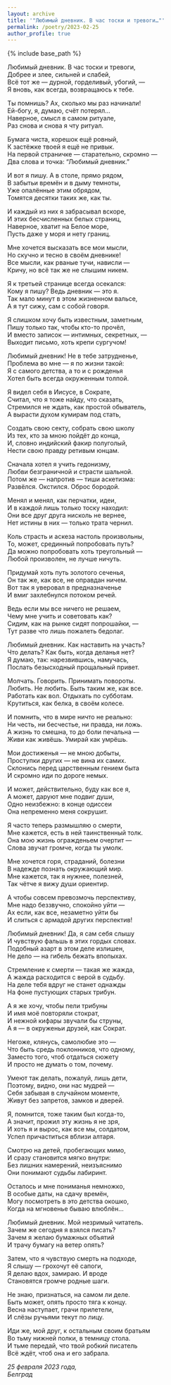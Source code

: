 ```yaml
---
layout: archive
title: '"Любимый дневник. В час тоски и тревоги…"'
permalink: /poetry/2023-02-25
author_profile: true
---
```


{% include base_path %}

Любимый дневник. В час тоски и тревоги, <br>
Добрее и злее, сильней и слабей, <br>
Всё тот же — дурной, горделивый, убогий, — <br>
Я вновь, как всегда, возвращаюсь к тебе. <br>

Ты помнишь? Ах, сколько мы раз начинали! <br>
Ей-богу, я, думаю, счёт потерял… <br>
Наверное, смысл в самом ритуале, <br>
Раз снова и снова я чту ритуал. <br>

Бумага чиста, корешок ещё ровный, <br>
К застёжке твоей я ещё не привык. <br>
На первой страничке — старательно, скромно — <br>
Два слова и точка: “Любимый дневник.” <br>

И вот я пишу. А в столе, прямо рядом, <br>
В забытьи времён и в дыму темноты, <br>
Уже опалённые этим обрядом, <br>
Томятся десятки таких же, как ты. <br>

И каждый из них я забрасывал вскоре, <br>
И этих бесчисленных белых страниц, <br>
Наверное, хватит на Белое море, <br>
Пусть даже у моря и нету границ. <br>

Мне хочется высказать все мои мысли, <br>
Но скучно и тесно в своём дневнике! <br>
Все мысли, как рваные тучи, нависли — <br>
Кричу, но всё так же не слышим никем. <br>

Я к третьей странице всегда осекался: <br>
Кому я пишу? Ведь дневник — это я. <br>
Так мало минут в этом жизненном вальсе, <br>
А я тут сижу, сам с собой говоря. <br>

Я слишком хочу быть известным, заметным, <br>
Пишу только так, чтобы кто-то прочёл, <br>
И вместо записок — интимных, секретных, — <br>
Выходит письмо, хоть крепи сургучом! <br>

Любимый дневник! Не в тебе затрудненье, <br>
Проблема во мне — я по жизни такой: <br>
Я с самого детства, а то и с рожденья <br>
Хотел быть всегда окруженным толпой. <br>

Я видел себя в Иисусе, в Сократе, <br>
Считал, что я тоже найду, что сказать, <br>
Стремился не ждать, как простой обыватель, <br>
А вырасти духом кумирам под стать, <br>

Создать свою секту, собрать свою школу <br>
Из тех, кто за мною пойдёт до конца, <br>
И, словно индийский факир полуголый, <br>
Нести свою правду ретивым юнцам. <br>

Сначала хотел я учить гедонизму, <br>
Любви безграничной и страсти шальной. <br>
Потом же — напротив — тиши аскетизма: <br>
Развёлся. Окстился. Оброс бородой. <br>

Менял и менял, как перчатки, идеи, <br>
И в каждой лишь только тоску находил: <br>
Они все друг друга нисколь не вернее, <br>
Нет истины в них — только трата чернил. <br>

Коль страсть и аскеза настоль произвольны, <br>
То, может, срединный попробовать путь? <br>
Да можно попробовать хоть треугольный — <br>
Любой произволен, не лучше ничуть. <br>

Придумай хоть путь золотого сеченья, <br>
Он так же, как все, не оправдан ничем. <br>
Вот так я уверовал в предназначенье <br>
И вмиг захлебнулся потоком речей. <br>

Ведь если мы все ничего не решаем, <br>
Чему мне учить и советовать как? <br>
Сидим, как на рынке сидят попрошайки, — <br>
Тут разве что лишь пожалеть бедолаг. <br>

Любимый дневник. Как наставить на участь? <br>
Что делать? Как быть, когда деланья нет? <br>
Я думаю, так: нарезвившись, намучась, <br>
Послать безысходный прощальный привет. <br>

Молчать. Говорить. Принимать повороты. <br>
Любить. Не любить. Быть таким же, как все. <br>
Работать как вол. Отдыхать по субботам. <br>
Крутиться, как белка, в своём колесе. <br>

И помнить, что в мире ничто не реально: <br>
Ни честь, ни бесчестье, ни правда, ни ложь. <br>
А жизнь то смешна, то до боли печальна — <br>
Живи как живёшь. Умирай как умрёшь. <br>

Мои достиженья — не мною добыты, <br>
Проступки других — не вина их самих. <br>
Склонись перед царственным гением быта <br>
И скромно иди по дороге немых. <br>

И может, действительно, буду как все я, <br>
А может, даруют мне подвиг души, <br>
Одно неизбежно: в конце одиссеи <br>
Она непременно меня сокрушит. <br>

Я часто теперь размышляю о смерти, <br>
Мне кажется, есть в ней таинственный толк. <br>
Она мою жизнь огражденьем очертит — <br>
Слова звучат громче, когда ты умолк. <br>

Мне хочется горя, страданий, болезни <br>
В надежде познать окружающий мир. <br>
Мне кажется, так я нужнее, полезней, <br>
Так чётче я вижу души ориентир. <br>

А чтобы совсем превозмочь перспективу, <br>
Мне надо беззвучно, спокойно уйти — <br>
Ах если, как все, незаметно уйти бы <br>
И слиться с армадой других перспектив! <br>

Любимый дневник! Да, я сам себя слышу <br>
И чувствую фальшь в этих гордых словах. <br>
Подобный азарт в этом деле излишен, <br>
Не дело — на гибель бежать впопыхах. <br>

Стремление к смерти — такая же жажда, <br>
А жажда расходится с верой в судьбу. <br>
На деле тебя вдруг не станет однажды <br>
На фоне пустующих старых трибун. <br>

А я же хочу, чтобы пели трибуны <br>
И имя моё повторяли стократ, <br>
И нежной кифары звучали бы струны, <br>
А я — в окруженьи друзей, как Сократ. <br>

Негоже, клянусь, самолюбие это — <br>
Что быть средь поклонников, что одному, <br>
Заместо того, чтоб отдаться сюжету <br>
И просто не думать о том, почему. <br>

Умеют так делать, пожалуй, лишь дети, <br>
Поэтому, видно, они нас мудрей — <br>
Себя забывая в случайном моменте, <br>
Живут без запретов, замков и дверей. <br>

Я, помнится, тоже таким был когда-то, <br>
А значит, прожил эту жизнь я не зря, <br>
И хоть я и вырос, как все мы, солдатом, <br>
Успел причаститься вблизи алтаря. <br>

Смотрю на детей, пробегающих мимо, <br>
И сразу становится мягко внутри: <br>
Без лишних намерений, неизъяснимо <br>
Они понимают судьбы лабиринт. <br>

Осталось и мне пониманья немножко, <br>
В особые даты, на сдачу времён, <br>
Могу посмотреть в это детства окошко, <br>
Когда на мгновенье бываю влюблён… <br>

Любимый дневник. Мой незримый читатель. <br>
Зачем же сегодня я взялся писать? <br>
Зачем я желаю бумажных объятий <br>
И трачу бумагу на ветер опять? <br>

Затем, что я чувствую смерть на подходе, <br>
Я слышу — грохочут её сапоги, <br>
Я делаю вдох, замираю. И вроде <br>
Становятся громче родные шаги. <br>

Не знаю, признаться, на самом ли деле. <br>
Быть может, опять просто тяга к концу. <br>
Весна наступает, грачи прилетели, <br>
И слёзы ручьями текут по лицу. <br>

Иди же, мой друг, к остальным своим братьям <br>
Во тьму нижней полки, в темницу стола. <br>
И тьме передай, что твой робкий писатель <br>
Всё ждёт, чтоб она и его забрала. <br>

<i>25 февраля 2023 года,</i> <br>
<i>Белград</i>